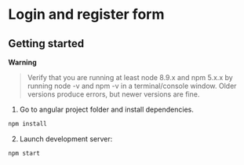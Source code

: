 # Login and register form
## Getting started

**Warning**

> Verify that you are running at least node 8.9.x and npm 5.x.x by running node -v and npm -v in a terminal/console window. Older versions produce errors, but newer versions are fine.

1. Go to angular project folder and install dependencies.
 ```bash
 npm install
 ```

2. Launch development server:
 ```bash
 npm start
 ```
